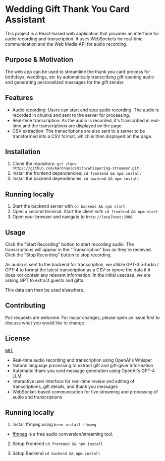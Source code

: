 # Wedding Gift Thank You Card Assistant

This project is a React-based web application that provides an interface for audio recording and transcription. It uses WebSockets for real-time communication and the Web Media API for audio recording.


## Purpose & Motivation
The web app can be used to streamline the thank you card process for birthdays, weddings, etc by automatically transcribing gift opening audio and generating personalized messages for the gift sender.


## Features

- Audio recording: Users can start and stop audio recording. The audio is recorded in chunks and sent to the server for processing.
- Real-time transcription: As the audio is recorded, it's transcribed in real-time and the transcriptions are displayed on the page.
- CSV extraction: The transcriptions are also sent to a server to be transformed into a CSV format, which is then displayed on the page.

## Installation

1. Clone the repository: `git clone https://github.com/AaronGoldsmith/whispering-streamer.git`
2. Install the frontend dependencies: `cd frontend && npm install`
3. Install the backend dependencies: `cd backend && npm install`


## Running locally
1. Start the backend server with `cd backend && npm start`
2. Open a second terminal. Start the client with `cd frontend && npm start`
4. Open your browser and navigate to `http://localhost:3000`

## Usage

Click the "Start Recording" button to start recording audio. The transcriptions will appear in the "Transcription" box as they're received. Click the "Stop Recording" button to stop recording.

As audio is sent to the backend for transcription, we utilize GPT-3.5-turbo / GPT-4 to format the latest transcription as a CSV or ignore the data if it does not contain any relevant information. In the initial usecase, we are asking GPT to extract guests and gifts. 

This data can then be used elsewhere. 

## Contributing

Pull requests are welcome. For major changes, please open an issue first to discuss what you would like to change.

## License

[MIT](https://choosealicense.com/licenses/mit/)


- Real-time audio recording and transcription using OpenAI's Whisper
- Natural language processing to extract gift and gift-giver information
- Automatic thank you card message generation using OpenAI's GPT-4 LLM
- Interactive user interface for real-time review and editing of transcriptions, gift details, and thank you messages
- WebSocket-based communication for live streaming and processing of audio and transcriptions

## Running locally
1. Install ffmpeg using `brew install ffmpeg`
- [ffmpeg](https://ffmpeg.org/) is a free audio conversion/streaming tool.

2. Setup Frontend `cd frontend && npm install`

3. Setup Backend `cd backend && npm install`
